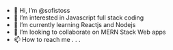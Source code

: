 - 👋 Hi, I’m @sofistoss
- 👀 I’m interested in Javascript full stack coding
- 🌱 I’m currently learning Reactjs and Nodejs
- 💞️ I’m looking to collaborate on MERN Stack Web apps
- 📫 How to reach me . . .

<!---
sofistoss/sofistoss is a ✨ special ✨ repository because its `README.md` (this file) appears on your GitHub profile.
You can click the Preview link to take a look at your changes.
--->
